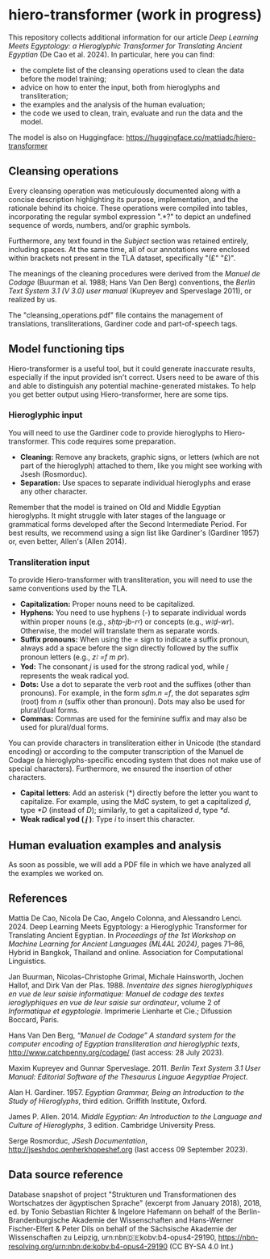 # hiero-transformer (work in progress)
This repository collects additional information for our article _Deep Learning Meets Egyptology: a Hieroglyphic Transformer for Translating Ancient Egyptian_ (De Cao et al. 2024). In particular, here you can find:
- the complete list of the cleansing operations used to clean the data before the model training;
- advice on how to enter the input, both from hieroglyphs and transliteration;
- the examples and the analysis of the human evaluation;
- the code we used to clean, train, evaluate and run the data and the model.

The model is also on Huggingface: https://huggingface.co/mattiadc/hiero-transformer

## Cleansing operations

Every cleansing operation was meticulously documented along with a concise description highlighting its purpose, implementation, and the rationale behind its choice. These operations were compiled into tables, incorporating the regular symbol expression ".*?" to depict an undefined sequence of words, numbers, and/or graphic symbols.

Furthermore, any text found in the _Subject_ section was retained entirely, including spaces. At the same time, all of our annotations were enclosed within brackets not present in the TLA dataset, specifically "(£" "£)".

The meanings of the cleaning procedures were derived from the _Manuel de Codage_ (Buurman et al. 1988; Hans Van Den Berg) conventions, the _Berlin Text System 3.1 (V 3.0) user manual_ (Kupreyev and Sperveslage 2011), or realized by us.

The "cleansing_operations.pdf" file contains the management of translations, transliterations, Gardiner code and part-of-speech tags.


## Model functioning tips
Hiero-transformer is a useful tool, but it could generate inaccurate results, especially if the input provided isn't correct. Users need to be aware of this and able to distinguish any potential machine-generated mistakes. To help you get better output using Hiero-transformer, here are some tips. 

### Hieroglyphic input
You will need to use the Gardiner code to provide hieroglyphs to Hiero-transformer. This code requires some preparation.
- **Cleaning:** Remove any brackets, graphic signs, or letters (which are not part of the hieroglyph) attached to them, like you might see working with Jsesh (Rosmorduc).
- **Separation:** Use spaces to separate individual hieroglyphs and erase any other character.

Remember that the model is trained on Old and Middle Egyptian hieroglyphs. It might struggle with later stages of the language or grammatical forms developed after the Second Intermediate Period.
For best results, we recommend using a sign list like Gardiner's (Gardiner 1957) or, even better, Allen's (Allen 2014).


### Transliteration input
To provide Hiero-transformer with transliteration, you will need to use the same conventions used by the TLA.
- **Capitalization:** Proper nouns need to be capitalized.
- **Hyphens:** You need to use hyphens (-) to separate individual words within proper nouns (e.g., _sḥtp-jb-rꜥ_) or concepts (e.g., _wꜣḏ-wr_). Otherwise, the model will translate them as separate words.
- **Suffix pronouns:** When using the _=_ sign to indicate a suffix pronoun, always add a space before the sign directly followed by the suffix pronoun letters (e.g., _zꜣ =f m pr_).
- **Yod:** The consonant _j_ is used for the strong radical yod, while _i̯_ represents the weak radical yod.
- **Dots:** Use a dot to separate the verb root and the suffixes (other than pronouns). For example, in the form _sḏm.n =f_, the dot separates _sḏm_ (root) from _n_ (suffix other than pronoun). Dots may also be used for plural/dual forms.
- **Commas:** Commas are used for the feminine suffix and may also be used for plural/dual forms.

You can provide characters in transliteration either in Unicode (the standard encoding) or according to the computer transcription of the Manuel de Codage (a hieroglyphs-specific encoding system that does not make use of special characters). Furthermore, we ensured the insertion of other characters.
- **Capital letters**: Add an asterisk (*) directly before the letter you want to capitalize. For example, using the MdC system, to get a capitalized _ḏ_, type _*D_ (instead of _D_); similarly, to get a capitalized _d_, type _*d_.
- **Weak radical yod ( _i̯_ )**: Type _i_ to insert this character.


## Human evaluation examples and analysis
As soon as possible, we will add a PDF file in which we have analyzed all the examples we worked on.


## References

Mattia De Cao, Nicola De Cao, Angelo Colonna, and Alessandro Lenci. 2024. Deep Learning Meets Egyptology: a Hieroglyphic Transformer for Translating Ancient Egyptian. In _Proceedings of the 1st Workshop on Machine Learning for Ancient Languages (ML4AL 2024)_, pages 71–86, Hybrid in Bangkok, Thailand and online. Association for Computational Linguistics.

Jan Buurman, Nicolas-Christophe Grimal, Michale Hainsworth, Jochen Hallof, and Dirk Van der Plas. 1988. _Inventaire des signes hieroglyphiques en vue de leur saisie informatique: Manuel de codage des textes  ieroglyphiques en vue de leur saisie sur ordinateur_, volume 2 of _Informatique et egyptologie_. Imprimerie Lienharte et Cie.; Difussion Boccard, Paris.

Hans Van Den Berg, _“Manuel de Codage” A standard system for the computer encoding of Egyptian transliteration and hieroglyphic texts_, <http://www.catchpenny.org/codage/> (last access: 28 July 2023).

Maxim Kupreyev and Gunnar Sperveslage. 2011.  _Berlin Text System 3.1 User Manual: Editorial Software of the Thesaurus Linguae Aegyptiae Project_.

Alan H. Gardiner. 1957. _Egyptian Grammar, Being an Introduction to the Study of Hieroglyphs_, third edition. Griffith Institute, Oxford.

James P. Allen. 2014. _Middle Egyptian: An Introduction to the Language and Culture of Hieroglyphs_, 3 edition. Cambridge University Press.

Serge Rosmorduc, _JSesh Documentation_, <http://jseshdoc.qenherkhopeshef.org> (last access 09 September 2023).

## Data source reference

Database snapshot of project "Strukturen und Transformationen des Wortschatzes der ägyptischen Sprache" (excerpt from January 2018), 2018, 
ed. by Tonio Sebastian Richter & Ingelore Hafemann on behalf of the Berlin-Brandenburgische Akademie der Wissenschaften and Hans-Werner Fischer-Elfert & Peter Dils on behalf of the Sächsische Akademie der Wissenschaften zu Leipzig, 
urn:nbn:de:kobv:b4-opus4-29190, https://nbn-resolving.org/urn:nbn:de:kobv:b4-opus4-29190 (CC BY-SA 4.0 Int.)
